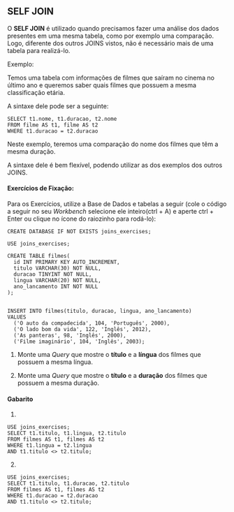 ## SELF JOIN

O **SELF JOIN** é utilizado quando precisamos fazer uma análise dos dados presentes em uma mesma tabela, como por exemplo uma comparação. Logo, diferente dos outros JOINS vistos, não é necessário mais de uma tabela para realizá-lo.

Exemplo: 

Temos uma tabela com informações de filmes que saíram no cinema no último ano e queremos saber quais filmes que possuem a mesma classificação etária.

A sintaxe dele pode ser a seguinte:

```
SELECT t1.nome, t1.duracao, t2.nome
FROM filme AS t1, filme AS t2
WHERE t1.duracao = t2.duracao
```

Neste exemplo, teremos uma comparação do nome dos filmes que têm a mesma duração.

A sintaxe dele é bem flexível, podendo utilizar as dos exemplos dos outros JOINS.

#### Exercícios de Fixação:

Para os Exercícios, utilize a Base de Dados e tabelas a seguir (cole o código a seguir no seu *Workbench* selecione ele inteiro(ctrl + A) e aperte ctrl + Enter ou clique no ícone do raiozinho para rodá-lo):

```
CREATE DATABASE IF NOT EXISTS joins_exercises;

USE joins_exercises;

CREATE TABLE filmes(
  id INT PRIMARY KEY AUTO_INCREMENT,
  titulo VARCHAR(30) NOT NULL,
  duracao TINYINT NOT NULL,
  lingua VARCHAR(20) NOT NULL,
  ano_lancamento INT NOT NULL
);


INSERT INTO filmes(titulo, duracao, lingua, ano_lancamento)
VALUES
  ('O auto da compadecida', 104, 'Português', 2000),
  ('O lado bom da vida', 122, 'Inglês', 2012),
  ('As panteras', 98, 'Inglês', 2000),
  ('Filme imaginário', 104, 'Inglês', 2003);
```

1. Monte uma *Query* que mostre o **título** e a **língua** dos filmes que possuem a mesma língua.

2. Monte uma *Query* que mostre o **título** e a **duração** dos filmes que possuem a mesma duração.

#### Gabarito

1. 
```
USE joins_exercises;
SELECT t1.titulo, t1.lingua, t2.titulo
FROM filmes AS t1, filmes AS t2
WHERE t1.lingua = t2.lingua
AND t1.titulo <> t2.titulo;
```

2. 
```
USE joins_exercises;
SELECT t1.titulo, t1.duracao, t2.titulo
FROM filmes AS t1, filmes AS t2
WHERE t1.duracao = t2.duracao
AND t1.titulo <> t2.titulo;
```
